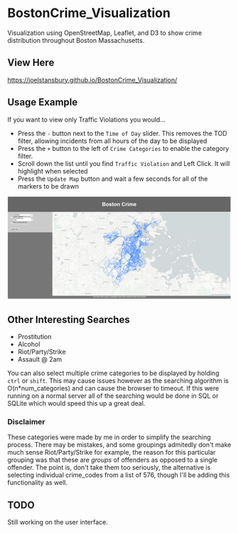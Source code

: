 # BostonCrime_Visualization
Visualization using OpenStreetMap, Leaflet, and D3 to show crime distribution throughout Boston Massachusetts.

## View Here
<a href='https://joelstansbury.github.io/BostonCrime_Visualization/'>https://joelstansbury.github.io/BostonCrime_Visualization/</a>

## Usage Example
If you want to view only Traffic Violations you would...
* Press the `-` button next to the `Time of Day` slider. This removes the TOD filter, allowing incidents from all hours of the day to be displayed
* Press the `+` button to the left of `Crime Categories` to enable the category filter.
* Scroll down the list until you find `Traffic Violation` and Left Click. It will highlight when selected
* Press the `Update Map` button and wait a few seconds for all of the markers to be drawn

![picture](images/Capture.PNG)

## Other Interesting Searches
* Prostitution
* Alcohol
* Riot/Party/Strike
* Assault @ 2am

You can also select multiple crime categories to be displayed by holding `ctrl` or `shift`. This may cause issues however as the searching algorithm is O(n*num_categories) and can cause the browser to timeout. If this were running on a normal server all of the searching would be done in SQL or SQLite which would speed this up a great deal.

### Disclaimer
These categories were made by me in order to simplify the searching process. There may be mistakes, and some groupings admitedly don't make much sense Riot/Party/Strike for example, the reason for this particular grouping was that these are _groups_ of offenders as opposed to a single offender. The point is, don't take them too seriously, the alternative is selecting individual crime_codes from a list of 576, though I'll be adding this functionality as well.

## TODO
Still working on the user interface.


